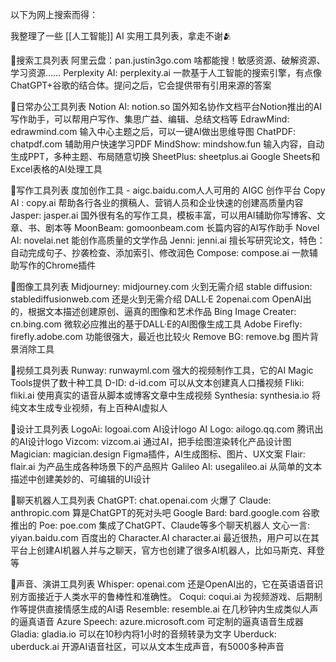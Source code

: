 以下为网上搜索而得：

我整理了一些 [[人工智能]] AI 实用工具列表，拿走不谢🫂

🎈搜索工具列表
阿里云盘：pan.justin3go.com 啥都能搜！敏感资源、破解资源、学习资源……
Perplexity AI: perplexity.ai 一款基于人工智能的搜索引擎，有点像ChatGPT+谷歌的结合体。提问之后，它会提供带有引用来源的答案

🎈日常办公工具列表
Notion AI: notion.so 国外知名协作文档平台Notion推出的AI写作助手，可以帮用户写作、集思广益、编辑、总结文档等
EdrawMind: edrawmind.com 输入中心主题之后，可以一键AI做出思维导图
ChatPDF: chatpdf.com 辅助用户快速学习PDF
MindShow: mindshow.fun  输入内容，自动生成PPT，多种主题、布局随意切换
SheetPlus: sheetplus.ai Google Sheets和Excel表格的AI处理工具

🎈写作工具列表
度加创作工具 - aigc.baidu.com人人可用的 AIGC 创作平台
Copy AI : copy.ai 帮助各行各业的撰稿人、营销人员和企业快速的创建高质量内容
Jasper: jasper.ai 国外很有名的写作工具，模板丰富，可以用AI辅助你写博客、文章、书、剧本等
MoonBeam: gomoonbeam.com 长篇内容的AI写作助手
Novel AI: novelai.net 能创作高质量的文学作品
Jenni: jenni.ai 擅长写研究论文，特色：自动完成句子、抄袭检查、添加索引、修改润色
Compose: compose.ai 一款辅助写作的Chrome插件

🎈图像工具列表
Midjourney: midjourney.com 火到无需介绍
stable diffusion: stablediffusionweb.com 还是火到无需介绍
DALL·E 2openai.com OpenAI出的，根据文本描述创建原创、逼真的图像和艺术作品
Bing Image Creater: cn.bing.com 微软必应推出的基于DALL·E的AI图像生成工具
Adobe Firefly: firefly.adobe.com 功能很强大，最近也比较火
Remove BG: remove.bg 图片背景消除工具

🎈视频工具列表
Runway: runwayml.com 强大的视频制作工具，它的AI Magic Tools提供了数十种工具
D-ID: d-id.com 可以从文本创建真人口播视频
Fliki: fliki.ai 使用真实的语音从脚本或博客文章中生成视频
Synthesia: synthesia.io 将纯文本生成专业视频，有上百种AI虚拟人

🎈设计工具列表
LogoAi: logoai.com AI设计logo
AI Logo: ailogo.qq.com 腾讯出的AI设计logo
Vizcom: vizcom.ai 通过AI，把手绘图渲染转化产品设计图
Magician: magician.design Figma插件，AI生成图标、图片、UX文案
Flair: flair.ai 为产品生成各种场景下的产品照片
Galileo AI: usegalileo.ai 从简单的文本描述中创建美妙的、可编辑的UI设计

🎈聊天机器人工具列表
ChatGPT: chat.openai.com  火爆了
Claude: anthropic.com 算是ChatGPT的死对头吧
Google Bard: bard.google.com 谷歌推出的
Poe: poe.com 集成了ChatGPT、Claude等多个聊天机器人
文心一言: yiyan.baidu.com 百度出的
Character.AI character.ai 最近很热，用户可以在其平台上创建AI机器人并与之聊天，官方也创建了很多AI机器人，比如马斯克、拜登等

🎈声音、演讲工具列表
Whisper: openai.com 还是OpenAI出的，它在英语语音识别方面接近于人类水平的鲁棒性和准确性。
Coqui: coqui.ai 为视频游戏、后期制作等提供直接情感生成的AI语
Resemble: resemble.ai 在几秒钟内生成类似人声的逼真语音
Azure Speech: azure.microsoft.com 可定制的逼真语音生成器
Gladia: gladia.io 可以在10秒内将1小时的音频转录为文字
Uberduck: uberduck.ai 开源AI语音社区，可以从文本生成声音，有5000多种声音